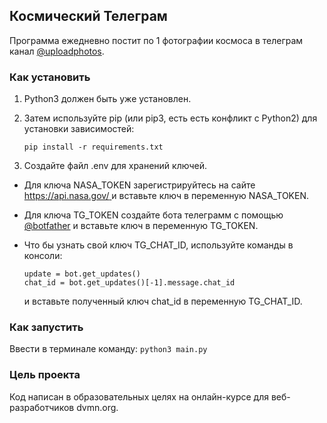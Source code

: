 ## Космический Телеграм
Программа ежедневно постит по 1 фотографии космоса в 
телеграм канал [@uploadphotos](https://t.me/uploadphotos).

### Как установить
1. Python3 должен быть уже установлен. 

2. Затем используйте pip (или pip3, есть есть конфликт с Python2) 
для установки зависимостей:

    ```
    pip install -r requirements.txt
    ```

3. Создайте файл .env для хранений ключей.

- Для ключа NASA_TOKEN зарегистрируйтесь 
на сайте [https://api.nasa.gov/ ](https://api.nasa.gov/)
и вставьте ключ в переменную NASA_TOKEN.

- Для ключа TG_TOKEN создайте бота телеграмм 
с помощью [@botfather](https://t.me/botfather)
и вставьте ключ в переменную TG_TOKEN.


- Что бы узнать свой ключ TG_CHAT_ID, используйте команды в консоли:
    ```
    update = bot.get_updates()
    chat_id = bot.get_updates()[-1].message.chat_id
    ```
    и вставьте полученный ключ chat_id в переменную TG_CHAT_ID.


### Как запустить
Ввести в терминале команду:
    ```
    python3 main.py
    ```

### Цель проекта
Код написан в образовательных целях на онлайн-курсе
для веб-разработчиков dvmn.org.
